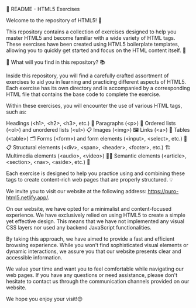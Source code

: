 📂 README - HTML5 Exercises

Welcome to the repository of HTML5! 🎉

This repository contains a collection of exercises designed to help you master HTML5 and become familiar with a wide variety of HTML tags. These exercises have been created using HTML5 boilerplate templates, allowing you to quickly get started and focus on the HTML content itself. 💪

🔎 What will you find in this repository? 📚

Inside this repository, you will find a carefully crafted assortment of exercises to aid you in learning and practicing different aspects of HTML5. Each exercise has its own directory and is accompanied by a corresponding HTML file that contains the base code to complete the exercise.

Within these exercises, you will encounter the use of various HTML tags, such as:

Headings (&lt;h1&gt;, &lt;h2&gt;, &lt;h3&gt;, etc.) 📝
Paragraphs (&lt;p&gt;) 📄
Ordered lists (&lt;ol&gt;) and unordered lists (&lt;ul&gt;) 📋
Images (&lt;img&gt;) 🖼️
Links (&lt;a&gt;) 🔗
Tables (&lt;table&gt;) 🗂️
Forms (&lt;form&gt;) and form elements (&lt;input&gt;, &lt;select&gt;, etc.) 📝📋
Structural elements (&lt;div&gt;, &lt;span&gt;, &lt;header&gt;, &lt;footer&gt;, etc.) 🏗️
Multimedia elements (&lt;audio&gt;, &lt;video&gt;) 🎵🎥
Semantic elements (&lt;article&gt;, &lt;section&gt;, &lt;nav&gt;, &lt;aside&gt;, etc.) 📖

Each exercise is designed to help you practice using and combining these tags to create content-rich web pages that are properly structured. 💡

We invite you to visit our website at the following address: https://puro-html5.netlify.app/.

On our website, we have opted for a minimalist and content-focused experience. We have exclusively relied on using HTML5 to create a simple yet effective design. This means that we have not implemented any visual CSS layers nor used any backend JavaScript functionalities.

By taking this approach, we have aimed to provide a fast and efficient browsing experience. While you won't find sophisticated visual elements or dynamic interactions, we assure you that our website presents clear and accessible information.

We value your time and want you to feel comfortable while navigating our web pages. If you have any questions or need assistance, please don't hesitate to contact us through the communication channels provided on our website.

We hope you enjoy your visit!😊
